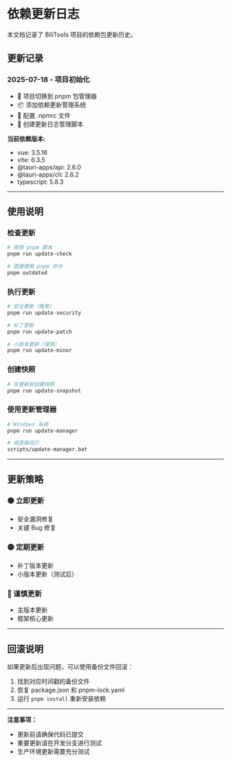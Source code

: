 # 依赖更新日志

本文档记录了 BiliTools 项目的依赖包更新历史。

## 更新记录

### 2025-07-18 - 项目初始化
- 🎉 项目切换到 pnpm 包管理器
- 📦 添加依赖更新管理系统
- 🔧 配置 .npmrc 文件
- 📝 创建更新日志管理脚本

**当前依赖版本:**
- vue: 3.5.16
- vite: 6.3.5
- @tauri-apps/api: 2.6.0
- @tauri-apps/cli: 2.6.2
- typescript: 5.8.3

---

## 使用说明

### 检查更新
```bash
# 使用 pnpm 脚本
pnpm run update-check

# 直接使用 pnpm 命令
pnpm outdated
```

### 执行更新
```bash
# 安全更新（推荐）
pnpm run update-security

# 补丁更新
pnpm run update-patch

# 小版本更新（谨慎）
pnpm run update-minor
```

### 创建快照
```bash
# 在更新前创建快照
pnpm run update-snapshot
```

### 使用更新管理器
```bash
# Windows 系统
pnpm run update-manager

# 或直接运行
scripts/update-manager.bat
```

---

## 更新策略

### 🟢 立即更新
- 安全漏洞修复
- 关键 Bug 修复

### 🟡 定期更新
- 补丁版本更新
- 小版本更新（测试后）

### 🔴 谨慎更新
- 主版本更新
- 框架核心更新

---

## 回滚说明

如果更新后出现问题，可以使用备份文件回滚：

1. 找到对应时间戳的备份文件
2. 恢复 package.json 和 pnpm-lock.yaml
3. 运行 `pnpm install` 重新安装依赖

---

**注意事项：**
- 更新前请确保代码已提交
- 重要更新请在开发分支进行测试
- 生产环境更新需要充分测试
